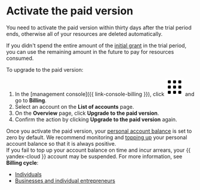 # Activate the paid version

You need to activate the paid version within thirty days after the trial period ends, otherwise all of your resources are deleted automatically.

If you didn't spend the entire amount of the [initial grant](../concepts/bonus-account.md) in the trial period, you can use the remaining amount in the future to pay for resources consumed.

To upgrade to the paid version:
1. In the [management console]({{ link-console-billing }}), click ![image](../../_assets/main-menu.svg) and go to **Billing**.
1. Select an account on the **List of accounts** page.
1. On the **Overview** page, click **Upgrade to the paid version**.
1. Confirm the action by clicking **Upgrade to the paid version** again.


Once you activate the paid version, your [personal account balance](../concepts/personal-account.md#balance) is set to zero by default. We recommend monitoring and [topping up](../operations/pay-the-bill.md) your personal account balance so that it is always positive.
<br/>If you fail to top up your account balance on time and incur arrears, your {{ yandex-cloud }} account may be suspended. For more information, see **Billing cycle**:
* [Individuals](../payment/billing-cycle-individual.md)
* [Businesses and individual entrepreneurs](../payment/billing-cycle-business.md)
